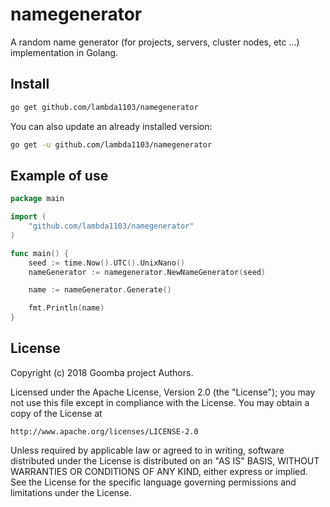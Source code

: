 # namegenerator

A random name generator (for projects, servers, cluster nodes, etc ...)
implementation in Golang.

## Install

```bash
go get github.com/lambda1103/namegenerator
```

You can also update an already installed version:

```bash
go get -u github.com/lambda1103/namegenerator
```

## Example of use

```go
package main

import (
    "github.com/lambda1103/namegenerator"
)

func main() {
    seed := time.Now().UTC().UnixNano()
    nameGenerator := namegenerator.NewNameGenerator(seed)

    name := nameGenerator.Generate()

    fmt.Println(name)
}
```

## License

Copyright (c) 2018 Goomba project Authors.

Licensed under the Apache License, Version 2.0 (the "License");
you may not use this file except in compliance with the License.
You may obtain a copy of the License at

    http://www.apache.org/licenses/LICENSE-2.0

Unless required by applicable law or agreed to in writing, software
distributed under the License is distributed on an "AS IS" BASIS,
WITHOUT WARRANTIES OR CONDITIONS OF ANY KIND, either express or implied.
See the License for the specific language governing permissions and
limitations under the License.

[License-Image]: https://img.shields.io/badge/License-Apache-blue.svg
[License-URL]: http://opensource.org/licenses/Apache
[CircleCI-Image]: https://circleci.com/gh/goombaio/namegenerator.svg?style=svg
[CircleCI-URL]: https://circleci.com/gh/goombaio/namegenerator
[Coverage-Image]: https://codecov.io/gh/goombaio/namegenerator/branch/master/graph/badge.svg
[Coverage-URL]: https://codecov.io/gh/goombaio/namegenerator
[GoReportCard-Image]: https://goreportcard.com/badge/github.com/goombaio/namegenerator
[GoReportCard-URL]: https://goreportcard.com/report/github.com/goombaio/namegenerator
[CII-Image]: https://bestpractices.coreinfrastructure.org/projects/2237/badge
[CII-URL]: https://bestpractices.coreinfrastructure.org/projects/2237
[GoDoc-Image]: https://godoc.org/github.com/goombaio/namegenerator?status.svg
[GoDoc-URL]: http://godoc.org/github.com/goombaio/namegenerator
